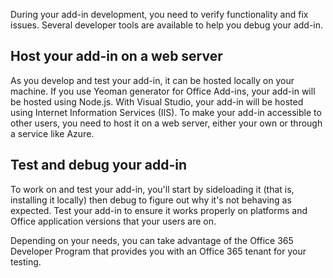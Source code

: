 During your add-in development, you need to verify functionality and fix issues. Several developer tools are available to help you debug your add-in.

## Host your add-in on a web server

As you develop and test your add-in, it can be hosted locally on your machine. If you use Yeoman generator for Office Add-ins, your add-in will be hosted using Node.js. With Visual Studio, your add-in will be hosted using Internet Information Services (IIS). To make your add-in accessible to other users, you need to host it on a web server, either your own or through a service like Azure.

## Test and debug your add-in

To work on and test your add-in, you'll start by sideloading it (that is, installing it locally) then debug to figure out why it's not behaving as expected. Test your add-in to ensure it works properly on platforms and Office application versions that your users are on.

Depending on your needs, you can take advantage of the Office 365 Developer Program that provides you with an Office 365 tenant for your testing.
